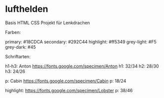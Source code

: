 # lufthelden
Basis HTML CSS Projekt für Lenkdrachen

Farben:

primary: #18CDCA
secondary: #292C44
highlight: #ff5349
grey-light: #F5
grey-dark: #45

Schriftarten:

h1-h3: Anton
https://fonts.google.com/specimen/Anton
h1: 32/34
h2: 28/30
h3: 24/26

p: Cabin
https://fonts.google.com/specimen/Cabin
p: 18/24

highlight:
https://fonts.google.com/specimen/Lobster
p: 38/46


